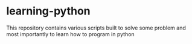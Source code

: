 # learning-python
This repository contains various scripts built to solve some problem and most importantly to learn how to program in python
